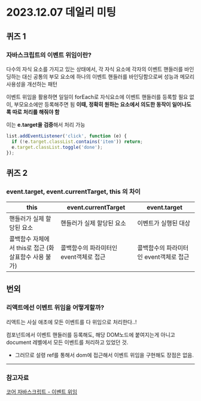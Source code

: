 # 2023.12.07 데일리 미팅

## 퀴즈 1

### 자바스크립트의 이벤트 위임이란?

다수의 자식 요소를 가지고 있는 상태에서, 각 자식 요소에 각자의 이벤트 핸들러를 바인딩하는 대신 공통의 부모 요소에 하나의 이벤트 핸들러를 바인딩함으로써 성능과 메모리 사용성을 개선하는 패턴

이벤트 위임을 활용하면 일일이 forEach로 자식요소에 이벤트 핸들러를 등록할 필요 없이, 부모요소에만 등록해주면 됨 **이때, 정확히 원하는 요소에서 의도한 동작이 일어나도록 따로 처리를 해줘야 함**

이는 **e.target을 검증**해서 처리 가능

```js
list.addEventListener('click', function (e) {
  if (!e.target.classList.contains('item')) return;
  e.target.classList.toggle('done');
});
```

## 퀴즈 2

### event.target, event.currentTarget, this 의 차이

| this                                                 | event.currentTarget                    | event.target                           |
| ---------------------------------------------------- | -------------------------------------- | -------------------------------------- |
| 핸들러가 실제 할당된 요소                            | 핸들러가 실제 할당된 요소              | 이벤트가 실행된 대상                   |
| 콜백함수 자체에서 this로 접근 (화살표함수 사용 불가) | 콜백함수의 파라미터인 event객체로 접근 | 콜백함수의 파라미터인 event객체로 접근 |

## 번외

### 리액트에선 이벤트 위임을 어떻게할까?

리액트는 사실 애초에 모든 이벤트를 다 위임으로 처리한다..!

컴포넌트에서 이벤트 핸들러를 등록해도, 해당 DOM노드에 붙여지는게 아니고 document 레벨에서 모든 이벤트를 처리하고 있었던 것.

- 그러므로 설령 ref를 통해서 dom에 접근해서 이벤트 위임을 구현해도 장점은 없음.

---

### 참고자료

[코어 자바스크립트 - 이벤트 위임](https://ko.javascript.info/event-delegation)
